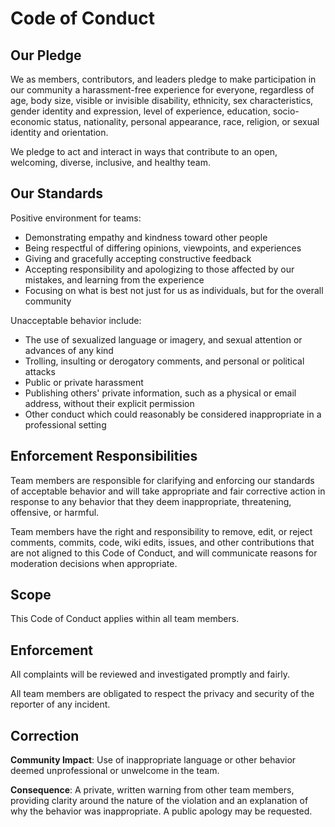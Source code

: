# Code of Conduct

## Our Pledge

We as members, contributors, and leaders pledge to make participation in our
community a harassment-free experience for everyone, regardless of age, body
size, visible or invisible disability, ethnicity, sex characteristics, gender
identity and expression, level of experience, education, socio-economic status,
nationality, personal appearance, race, religion, or sexual identity
and orientation.

We pledge to act and interact in ways that contribute to an open, welcoming,
diverse, inclusive, and healthy team.

## Our Standards

Positive environment for teams:

* Demonstrating empathy and kindness toward other people
* Being respectful of differing opinions, viewpoints, and experiences
* Giving and gracefully accepting constructive feedback
* Accepting responsibility and apologizing to those affected by our mistakes,
  and learning from the experience
* Focusing on what is best not just for us as individuals, but for the
  overall community

Unacceptable behavior include:

* The use of sexualized language or imagery, and sexual attention or
  advances of any kind
* Trolling, insulting or derogatory comments, and personal or political attacks
* Public or private harassment
* Publishing others' private information, such as a physical or email
  address, without their explicit permission
* Other conduct which could reasonably be considered inappropriate in a
  professional setting

## Enforcement Responsibilities

Team members are responsible for clarifying and enforcing our standards of
acceptable behavior and will take appropriate and fair corrective action in
response to any behavior that they deem inappropriate, threatening, offensive,
or harmful.

Team members have the right and responsibility to remove, edit, or reject
comments, commits, code, wiki edits, issues, and other contributions that are
not aligned to this Code of Conduct, and will communicate reasons for moderation
decisions when appropriate.

## Scope

This Code of Conduct applies within all team members.

## Enforcement

All complaints will be reviewed and investigated promptly and fairly.

All team members are obligated to respect the privacy and security of the
reporter of any incident.

## Correction

**Community Impact**: Use of inappropriate language or other behavior deemed
unprofessional or unwelcome in the team.

**Consequence**: A private, written warning from other team members, providing
clarity around the nature of the violation and an explanation of why the
behavior was inappropriate. A public apology may be requested.




